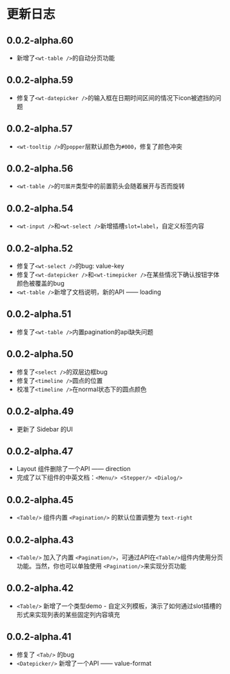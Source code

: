 # 更新日志
## 0.0.2-alpha.60
- 新增了`<wt-table />`的自动分页功能

## 0.0.2-alpha.59
- 修复了`<wt-datepicker />`的输入框在日期时间区间的情况下icon被遮挡的问题

## 0.0.2-alpha.57
- `<wt-tooltip />`的`popper`层默认颜色为`#000`，修复了颜色冲突

## 0.0.2-alpha.56
- `<wt-table />`的`可展开`类型中的前置箭头会随着展开与否而旋转

## 0.0.2-alpha.54
- `<wt-input />`和`<wt-select />`新增插槽`slot=label`，自定义标签内容

## 0.0.2-alpha.52
- 修复了`<wt-select />`的bug: value-key
- 修复了`<wt-datepicker />`和`<wt-timepicker />`在某些情况下确认按钮字体颜色被覆盖的bug
- `<wt-table />`新增了文档说明，新的API —— loading

## 0.0.2-alpha.51
- 修复了`<wt-table />`内置pagination的api缺失问题

## 0.0.2-alpha.50
- 修复了`<select />`的双层边框bug
- 修复了`<timeline />`圆点的位置
- 校准了`<timeline />`在normal状态下的圆点颜色

## 0.0.2-alpha.49
- 更新了 Sidebar 的UI

## 0.0.2-alpha.47

- Layout 组件删除了一个API —— direction
- 完成了以下组件的中英文档：`<Menu/> <Stepper/> <Dialog/>`

## 0.0.2-alpha.45

- `<Table/>` 组件内置 `<Pagination/>` 的默认位置调整为 ```text-right```

## 0.0.2-alpha.43

- `<Table/>` 加入了内置 `<Pagination/>`，可通过API在`<Table/>`组件内使用分页功能。当然，你也可以单独使用 `<Pagination/>`来实现分页功能

## 0.0.2-alpha.42

- `<Table/>` 新增了一个类型demo - 自定义列模板，演示了如何通过slot插槽的形式来实现列表的某些固定列内容填充

## 0.0.2-alpha.41

- 修复了 `<Tab/>` 的bug
- `<Datepicker/>` 新增了一个API —— value-format
<!-- `2021-07-06`

#### Feature

- 增加 Menu 组件 lazy 属性，用于优化性能，懒加载子菜单项 [Ones](https://ones.sankuai.com/ones/product/4348/workItem/defect/detail/10984313)
- 增加 TabPane 组件 lazy 用于优化性能，当未激活时不挂载 pane 内元素
- 增加 Modal 组件 enable-click-through 属性，用于设置是否允许点击 Modal 下方元素 [TT](https://tt.sankuai.com/ticket/detail?id=40402170)

  ```
  $icon-font-path: '~@ss/wt-vue/packages/theme-chalk/fonts';
  @import "@ss/wt-vue/packages/theme-chalk/index.scss";
  ```

  改为

  ```
  $icon-font-path: '~@ss/wt-vue/components/theme-chalk/fonts';
  @import "@ss/wt-vue/components/theme-chalk/index.scss";
  ``` -->
